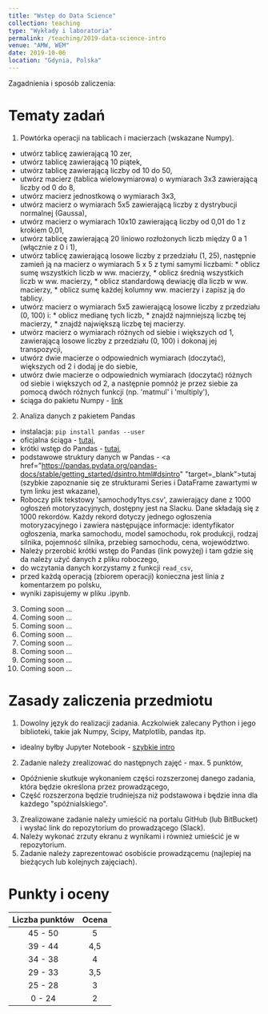 ```yaml
---
title: "Wstęp do Data Science"
collection: teaching
type: "Wykłady i laboratoria"
permalink: /teaching/2019-data-science-intro
venue: "AMW, WEM"
date: 2019-10-06
location: "Gdynia, Polska"
---
```


Zagadnienia i sposób zaliczenia:



Tematy zadań
======

1. Powtórka operacji na tablicach i macierzach (wskazane Numpy).
  * utwórz tablicę zawierającą 10 zer,
  * utwórz tablicę zawierającą 10 piątek,
  * utwórz tablicę zawierającą liczby od 10 do 50,
  * utwórz macierz (tablica wielowymiarowa) o wymiarach 3x3 zawierającą liczby od 0 do 8,
  * utwórz macierz jednostkową o wymiarach 3x3,
  * utwórz macierz o wymiarach 5x5 zawierającą liczby z dystrybucji normalnej (Gaussa),
  * utwórz macierz o wymiarach 10x10 zawierającą liczby od 0,01 do 1 z krokiem 0,01,
  * utwórz tablicę zawierającą 20 liniowo rozłożonych liczb między 0 a 1 (włącznie z 0 i 1),
  * utwórz tablicę zawierającą losowe liczby z przedziału (1, 25), następnie zamień ją na macierz o wymiarach 5 x 5 z tymi samymi liczbami:
        * oblicz sumę wszystkich liczb w ww. macierzy,
        * oblicz średnią wszystkich liczb w ww. macierzy,
        * oblicz standardową dewiację dla liczb w ww. macierzy,
        * oblicz sumę każdej kolumny ww. macierzy i zapisz ją do tablicy.
  * utwórz macierz o wymiarach 5x5 zawierającą losowe liczby z przedziału (0, 100) i:
        * oblicz medianę tych liczb,
        * znajdź najmniejszą liczbę tej macierzy,
        * znajdź największą liczbę tej macierzy.
  * utwórz macierz o wymiarach różnych od siebie i większych od 1, zawierającą losowe liczby z przedziału (0, 100) i dokonaj jej transpozycji,
  * utwórz dwie macierze o odpowiednich wymiarach (doczytać), większych od 2 i dodaj je do siebie,
  * utwórz dwie macierze o odpowiednich wymiarach (doczytać) różnych od siebie i większych od 2, a następnie pomnóż je przez siebie za pomocą dwóch różnych funkcji (np. 'matmul' i 'multiply'),
  * ściąga do pakietu Numpy - <a href="https://s3.amazonaws.com/assets.datacamp.com/blog_assets/Numpy_Python_Cheat_Sheet.pdf" target="_blank">link</a>

2. Analiza danych z pakietem Pandas
  * instalacja: ```pip install pandas --user```
  * oficjalna ściąga - <a href="https://pandas.pydata.org/Pandas_Cheat_Sheet.pdf" target="_blank">tutaj</a>,
  * krótki wstęp do Pandas - <a href="https://pandas.pydata.org/pandas-docs/stable/getting_started/10min.html" target="_blank">tutaj</a>,
  * podstawowe struktury danych w Pandas - <a href="https://pandas.pydata.org/pandas-docs/stable/getting_started/dsintro.html#dsintro" "target=_blank">tutaj</a> (szybkie zapoznanie się ze strukturami Series i DataFrame zawartymi w tym linku jest wkazane),
  * Roboczy plik tekstowy 'samochody1tys.csv', zawierający dane z 1000 ogłoszeń motoryzacyjnych, dostępny jest na Slacku. Dane składają się z 1000 rekordów. Każdy rekord dotyczy jednego ogłoszenia motoryzacyjnego i zawiera następujące informacje: identyfikator ogłoszenia, marka samochodu, model samochodu, rok produkcji, rodzaj silnika, pojemność silnika, przebieg samochodu, cena, województwo.
  * Należy przerobić krótki wstęp do Pandas (link powyżej) i tam gdzie się da należy użyć danych z pliku roboczego,
  * do wczytania danych korzystamy z funkcji ```read_csv```, 
  * przed każdą operacją (zbiorem operacji) konieczna jest linia z komentarzem po polsku,
  * wyniki zapisujemy w pliku .ipynb.

3. Coming soon ...
4. Coming soon ...
5. Coming soon ...
6. Coming soon ...
7. Coming soon ...
8. Coming soon ...
9. Coming soon ...
10. Coming soon ...

Zasady zaliczenia przedmiotu
======

1. Dowolny język do realizacji zadania. Aczkolwiek zalecany Python i jego biblioteki, takie jak Numpy, Scipy, Matplotlib, pandas itp.
  * idealny byłby Jupyter Notebook - <a href="https://www.dataquest.io/blog/jupyter-notebook-tutorial/">szybkie intro</a>
2. Zadanie należy zrealizować do następnych zajęć - max. 5 punktów,
  * Opóźnienie skutkuje wykonaniem części rozszerzonej danego zadania, która będzie określona przez prowadzącego,
  * Część rozszerzona będzie trudniejsza niż podstawowa i będzie inna dla każdego "spóźnialskiego".
3. Zrealizowane zadanie należy umieścić na portalu GitHub (lub BitBucket) i wysłać link do repozytorium do prowadzącego (Slack).
4. Należy wykonać zrzuty ekranu z wynikami i również umieścić je w repozytorium.
5. Zadanie należy zaprezentować osobiście prowadzącemu (najlepiej na bieżących lub kolejnych zajęciach). 

Punkty i oceny
======

|    Liczba punktów    	| Ocena    |
|    :-------------:	| :-----:  |
|    45 - 50	        |     5    |
|    39 - 44	        |    4,5   |
|    34 - 38	        |     4    |
|    29 - 33	        |    3,5   |
|    25 - 28	        |     3    |
|     0 - 24	        |     2    |
